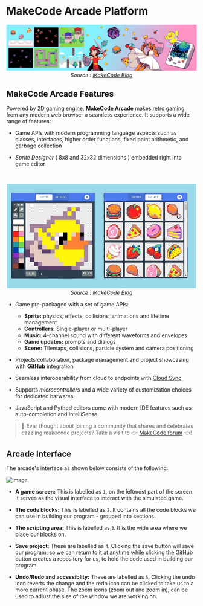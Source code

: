 # MakeCode Arcade Platform

<p align="center"> <img alt="makecode-arcade-cover" src="../../assets/arcade-cover.png" width="1000px" /><br><em>Source : <a href="https://makecode.com/blog/arcade/01-18-2019">MakeCode Blog</a></em></p>

## MakeCode Arcade Features

Powered by 2D gaming engine, **MakeCode Arcade** makes retro gaming from any modern web browser a seamless experience. It supports a wide range of features:

- Game APIs with modern programming language aspects such as classes, interfaces, higher order functions, fixed point arithmetic, and garbage collection

- _Sprite Designer_ ( 8x8 and 32x32 dimensions ) embedded right into game editor
<br>
<p align="center"> <img alt="Arcade Sprite Editor" src="../../assets/sprite-editor.jpg" width="500px" /><br><em>Source : <a href="https://makecode.com/blog/arcade/01-18-2019">MakeCode Blog</a></em></p>

- Game pre-packaged with a set of game APIs:

  - **Sprite:** physics, effects, collisions, animations and lifetime management
  - **Controllers:** Single-player or multi-player
  - **Music:** 4-channel sound with different waveforms and envelopes
  - **Game updates:** prompts and dialogs
  - **Scene:** Tilemaps, collisions, particle system and camera positioning

- Projects collaboration, package management and project showcasing with **GitHub** integration

* Seamless interoperability from cloud to endpoints with [Cloud Sync](https://makecode.com/blog/arcade/intro-cloud-sync)

- Supports _microcontrollers_ and a wide variety of customization choices for dedicated harwares

- JavaScript and Pythod editors come with modern IDE features such as auto-completion and IntelliSense.

> 📝 Ever thought about joining a community that shares and celebrates dazzling makecode projects? Take a visit to 👉 [MakeCode forum](https://forum.makecode.com/) 👈!

## Arcade Interface

The arcade's interface as shown below consists of the following:

![image](https://user-images.githubusercontent.com/49791498/139707328-ec5d55f8-c37d-4e87-b79e-9de483da4ca4.png)

- **A game screen:** This is labelled as `1`, on the leftmost part of the screen. It serves as the visual interface to interact with the simulated game.

- **The code blocks:** This is labelled as `2`. It contains all the code blocks we can use in building our program - grouped into sections.

- **The scripting area:** This is labelled as `3`. It is the wide area where we place our blocks on.

- **Save project:** These are labelled as `4`. Clicking the save button will save our program, so we can return to it at anytime while clicking the GitHub button creates a repository for us, to hold the code used in building our program.

- **Undo/Redo and accessiblity:** These are labelled as `5`. Clicking the undo icon reverts the change and the redo icon can be clicked to take us to a more current phase. The zoom icons (zoom out and zoom in), can be used to adjust the size of the window we are working on.
